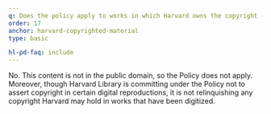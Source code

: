 ```yaml
---
q: Does the policy apply to works in which Harvard owns the copyright (for example, Harvard administrative records, or a book published by Harvard University Press)?
order: 17
anchor: harvard-copyrighted-material
type: basic

hl-pd-faq: include
---
```

No. This content is not in the public domain, so the Policy does not apply. Moreover, though Harvard Library is committing under the Policy not to assert copyright in certain digital reproductions, it is not relinquishing any copyright Harvard may hold in works that have been digitized.
